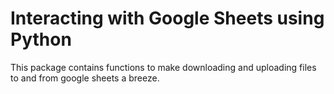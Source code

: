 # Interacting with Google Sheets using Python

This package contains functions to make downloading and uploading files to and from google sheets a breeze.